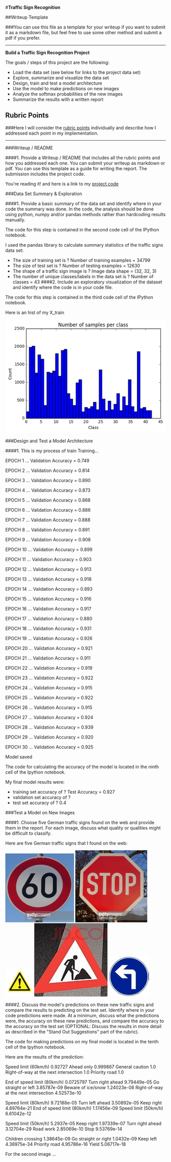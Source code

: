 #**Traffic Sign Recognition** 

##Writeup Template

###You can use this file as a template for your writeup if you want to submit it as a markdown file, but feel free to use some other method and submit a pdf if you prefer.

---

**Build a Traffic Sign Recognition Project**

The goals / steps of this project are the following:
* Load the data set (see below for links to the project data set)
* Explore, summarize and visualize the data set
* Design, train and test a model architecture
* Use the model to make predictions on new images
* Analyze the softmax probabilities of the new images
* Summarize the results with a written report


[//]: # (Image References)

[image1]: ./image/exploratory_visualization.png "Visualization"
[image2]: ./image/hist.png "Grayscaling"
[image3]: ./image/image1.jpg "Random Noise"
[image4]: ./image/image2.jpg "Traffic Sign 1"
[image5]: ./image/image3.jpg "Traffic Sign 2"
[image6]: ./image/image4.jpg "Traffic Sign 3"
[image7]: ./image/image5.jpg "Traffic Sign 4"
[image8]: ./examples/placeholder.png "Traffic Sign 5"

## Rubric Points
###Here I will consider the [rubric points](https://review.udacity.com/#!/rubrics/481/view) individually and describe how I addressed each point in my implementation.  

---
###Writeup / README

####1. Provide a Writeup / README that includes all the rubric points and how you addressed each one. You can submit your writeup as markdown or pdf. You can use this template as a guide for writing the report. The submission includes the project code.

You're reading it! and here is a link to my [project code](https://github.com/udacity/CarND-Traffic-Sign-Classifier-Project/blob/master/Traffic_Sign_Classifier.ipynb)

###Data Set Summary & Exploration

####1. Provide a basic summary of the data set and identify where in your code the summary was done. In the code, the analysis should be done using python, numpy and/or pandas methods rather than hardcoding results manually.

The code for this step is contained in the second code cell of the IPython notebook.  

I used the pandas library to calculate summary statistics of the traffic
signs data set:

* The size of training set is ?
Number of training examples = 34799
* The size of test set is ?
Number of testing examples = 12630
* The shape of a traffic sign image is ?
Image data shape = (32, 32, 3)
* The number of unique classes/labels in the data set is ?
Number of classes = 43
####2. Include an exploratory visualization of the dataset and identify where the code is in your code file.

The code for this step is contained in the third code cell of the IPython notebook.  

Here is an hist of my X_train

![alt text][image2]

###Design and Test a Model Architecture

####1. This is my process of train
Training...

EPOCH 1 ...
Validation Accuracy = 0.749

EPOCH 2 ...
Validation Accuracy = 0.814

EPOCH 3 ...
Validation Accuracy = 0.890

EPOCH 4 ...
Validation Accuracy = 0.873

EPOCH 5 ...
Validation Accuracy = 0.868

EPOCH 6 ...
Validation Accuracy = 0.886

EPOCH 7 ...
Validation Accuracy = 0.888

EPOCH 8 ...
Validation Accuracy = 0.891

EPOCH 9 ...
Validation Accuracy = 0.908

EPOCH 10 ...
Validation Accuracy = 0.899

EPOCH 11 ...
Validation Accuracy = 0.903

EPOCH 12 ...
Validation Accuracy = 0.913

EPOCH 13 ...
Validation Accuracy = 0.918

EPOCH 14 ...
Validation Accuracy = 0.893

EPOCH 15 ...
Validation Accuracy = 0.916

EPOCH 16 ...
Validation Accuracy = 0.917

EPOCH 17 ...
Validation Accuracy = 0.880

EPOCH 18 ...
Validation Accuracy = 0.931

EPOCH 19 ...
Validation Accuracy = 0.926

EPOCH 20 ...
Validation Accuracy = 0.921

EPOCH 21 ...
Validation Accuracy = 0.911

EPOCH 22 ...
Validation Accuracy = 0.919

EPOCH 23 ...
Validation Accuracy = 0.922

EPOCH 24 ...
Validation Accuracy = 0.915

EPOCH 25 ...
Validation Accuracy = 0.922

EPOCH 26 ...
Validation Accuracy = 0.915

EPOCH 27 ...
Validation Accuracy = 0.924

EPOCH 28 ...
Validation Accuracy = 0.939

EPOCH 29 ...
Validation Accuracy = 0.920

EPOCH 30 ...
Validation Accuracy = 0.925

Model saved

The code for calculating the accuracy of the model is located in the ninth cell of the Ipython notebook.

My final model results were:
* training set accuracy of ?
Test Accuracy = 0.927
* validation set accuracy of ? 
* test set accuracy of ?
0.4

###Test a Model on New Images

####1. Choose five German traffic signs found on the web and provide them in the report. For each image, discuss what quality or qualities might be difficult to classify.

Here are five German traffic signs that I found on the web:

![alt text][image3] ![alt text][image4] ![alt text][image5] 
![alt text][image6] ![alt text][image7]

####2. Discuss the model's predictions on these new traffic signs and compare the results to predicting on the test set. Identify where in your code predictions were made. At a minimum, discuss what the predictions were, the accuracy on these new predictions, and compare the accuracy to the accuracy on the test set (OPTIONAL: Discuss the results in more detail as described in the "Stand Out Suggestions" part of the rubric).

The code for making predictions on my final model is located in the tenth cell of the Ipython notebook.

Here are the results of the prediction:

Speed limit (60km/h) 0.92727
Ahead only 0.999867
General caution 1.0
Right-of-way at the next intersection 1.0
Priority road 1.0

End of speed limit (80km/h) 0.0725797
Turn right ahead 9.79449e-05
Go straight or left 3.85787e-09
Beware of ice/snow 1.24023e-08
Right-of-way at the next intersection 4.52573e-10

Speed limit (80km/h) 9.72188e-05
Turn left ahead 3.50892e-05
Keep right 4.89764e-21
End of speed limit (80km/h) 1.17456e-09
Speed limit (50km/h) 6.61042e-12

Speed limit (50km/h) 5.2937e-05
Keep right 1.97339e-07
Turn right ahead 3.12704e-29
Road work 2.85069e-10
Stop 9.53769e-14

Children crossing 1.38645e-09
Go straight or right 1.0432e-09
Keep left 4.36975e-34
Priority road 4.95786e-16
Yield 5.06717e-18

For the second image ... 
